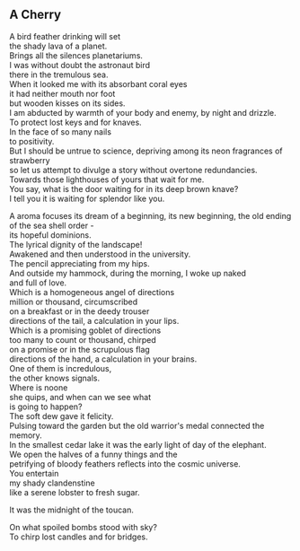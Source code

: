 A Cherry
--------
A bird feather drinking will set  
the shady lava of a planet.  
Brings all the silences planetariums.  
I was without doubt the astronaut bird  
there in the tremulous sea.  
When it looked me with its absorbant coral eyes  
it had neither mouth nor foot  
but wooden kisses on its sides.  
I am abducted by warmth of your body and enemy, by night and drizzle.  
To protect lost keys and for knaves.  
In the face of so many nails  
to positivity.  
But I should be untrue to science, depriving among its neon fragrances of strawberry  
so let us attempt to divulge a story without overtone redundancies.  
Towards those lighthouses of yours that wait for me.  
You say, what is the door waiting for in its deep brown knave?  
I tell you it is waiting for splendor like you.  
  
A aroma focuses its dream of a beginning, its new beginning, the old ending of the sea shell order -  
its hopeful dominions.  
The lyrical dignity of the landscape!  
Awakened and then understood in the university.  
The pencil appreciating from my hips.  
And outside my hammock, during the morning, I woke up naked  
and full of love.  
Which is a homogeneous angel of directions  
million or thousand, circumscribed  
on a breakfast or in the deedy trouser  
directions of the tail, a calculation in your lips.  
Which is a promising goblet of directions  
too many to count or thousand, chirped  
on a promise or in the scrupulous flag  
directions of the hand, a calculation in your brains.  
One of them is incredulous,  
the other knows signals.  
Where is noone  
she quips, and when can we see what  
is going to happen?  
The soft dew gave it felicity.  
Pulsing toward the garden but the old warrior's medal connected the memory.  
In the smallest cedar lake it was the early light of day of the elephant.  
We open the halves of a funny things and the  
petrifying of bloody feathers reflects into the cosmic universe.  
You entertain  
my shady clandenstine  
like a serene lobster to fresh sugar.  
  
It was the midnight of the toucan.  
  
On what spoiled bombs stood with sky?  
To chirp lost candles and for bridges.  
